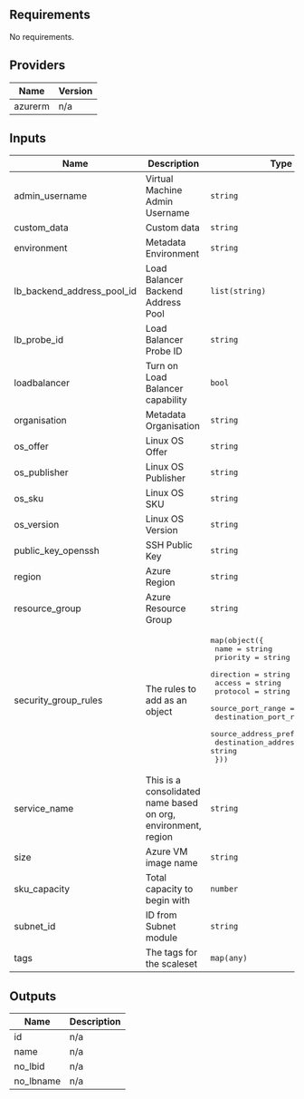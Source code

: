 ## Requirements

No requirements.

## Providers

| Name | Version |
|------|---------|
| azurerm | n/a |

## Inputs

| Name | Description | Type | Default | Required |
|------|-------------|------|---------|:--------:|
| admin\_username | Virtual Machine Admin Username | `string` | `"azure-user"` | no |
| custom\_data | Custom data | `string` | n/a | yes |
| environment | Metadata Environment | `string` | n/a | yes |
| lb\_backend\_address\_pool\_id | Load Balancer Backend Address Pool | `list(string)` | <pre>[<br>  null<br>]</pre> | no |
| lb\_probe\_id | Load Balancer Probe ID | `string` | `null` | no |
| loadbalancer | Turn on Load Balancer capability | `bool` | `false` | no |
| organisation | Metadata Organisation | `string` | n/a | yes |
| os\_offer | Linux OS Offer | `string` | n/a | yes |
| os\_publisher | Linux OS Publisher | `string` | n/a | yes |
| os\_sku | Linux OS SKU | `string` | n/a | yes |
| os\_version | Linux OS Version | `string` | `"latest"` | no |
| public\_key\_openssh | SSH Public Key | `string` | n/a | yes |
| region | Azure Region | `string` | `"euwest"` | no |
| resource\_group | Azure Resource Group | `string` | n/a | yes |
| security\_group\_rules | The rules to add as an object | <pre>map(object({<br>    name                                        = string<br>    priority                                    = string<br>    direction                                   = string<br>    access                                      = string<br>    protocol                                    = string<br>    source_port_range                           = string<br>    destination_port_range                      = string<br>    source_address_prefix                       = string<br>    destination_address_prefix                  = string<br>  }))</pre> | n/a | yes |
| service\_name | This is a consolidated name based on org, environment, region | `string` | n/a | yes |
| size | Azure VM image name | `string` | `"Standard_DS1_v2"` | no |
| sku\_capacity | Total capacity to begin with | `number` | `1` | no |
| subnet\_id | ID from Subnet module | `string` | n/a | yes |
| tags | The tags for the scaleset | `map(any)` | n/a | yes |

## Outputs

| Name | Description |
|------|-------------|
| id | n/a |
| name | n/a |
| no\_lbid | n/a |
| no\_lbname | n/a |

